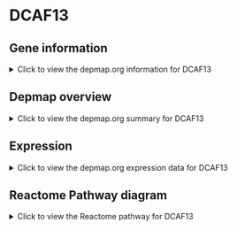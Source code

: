 <h1>DCAF13</h1>

<h2>Gene information</h2>
<details>
  <summary>Click to view the depmap.org information for DCAF13</summary>
  <p><a href="https://depmap.org/portal/gene/DCAF13?tab=about" target="_BLANK">Open page in a new tab...</a></p>
  <iframe src="https://depmap.org/portal/gene/DCAF13?tab=about" style="border:none;width:100%;height:800px"></iframe>
</details>

<h2>Depmap overview</h2>
<details>
  <summary>Click to view the depmap.org summary for DCAF13</summary>
  <p><a href="https://depmap.org/portal/gene/DCAF13?tab=overview" target="_BLANK">Open page in a new tab...</a></p>
  <iframe src="https://depmap.org/portal/gene/DCAF13?tab=overview" style="border:none;width:100%;height:800px"></iframe>
</details>

<h2>Expression</h2>
<details>
  <summary>Click to view the depmap.org expression data for DCAF13</summary>
  <p><a href="https://depmap.org/portal/gene/DCAF13?tab=characterization" target="_BLANK">Open page in a new tab...</a></p>
  <iframe src="https://depmap.org/portal/gene/DCAF13?tab=characterization" style="border:none;width:100%;height:800px"></iframe>
</details>



<h2>Reactome Pathway diagram</h2>
<details>
  <summary>Click to view the Reactome pathway for DCAF13</summary>
  <p><a href="https://reactome.org/PathwayBrowser/#/R-HSA-8951664" target="_BLANK">Open page in a new tab...</a></p>
  <p>Neddylation</p>
<iframe src="https://reactome.org/PathwayBrowser/#/R-HSA-8951664" style="border:none;width:100%;height:800px"></iframe>
</details>



